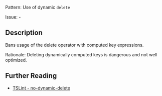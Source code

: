 Pattern: Use of dynamic `delete`

Issue: -

## Description

Bans usage of the delete operator with computed key expressions.  
  
Rationale: Deleting dynamically computed keys is dangerous and not well optimized.

## Further Reading

* [TSLint - no-dynamic-delete](https://palantir.github.io/tslint/rules/no-dynamic-delete)